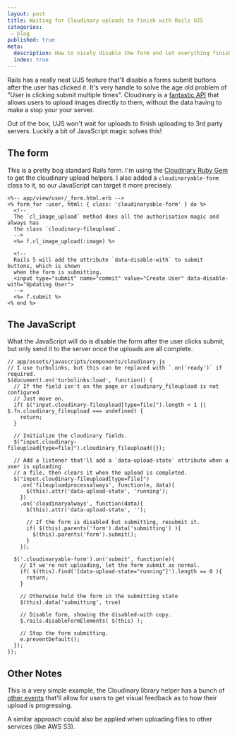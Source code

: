 ```yaml
---
layout: post
title: Waiting for Cloudinary uploads to finish with Rails UJS
categories:
 – blog
published: true
meta:
  description: How to nicely disable the form and let everything finish uploading before submitting to the server.
  index: true
---
```


Rails has a really neat UJS feature that'll disable a forms submit buttons after the user has clicked it. It's very handle to solve the age old problem of "User is clicking submit multiple times". Cloudinary is a [fantastic API](https://cloudinary.com/documentation/jquery_image_and_video_upload) that allows users to upload images directly to them, without the data having to make a stop your your server.

Out of the box, UJS won't wait for uploads to finish uploading to 3rd party servers. Luckily a bit of JavaScript magic solves this!

## The form

This is a pretty bog standard Rails form. I'm using the [Cloudinary Ruby Gem](https://github.com/cloudinary/cloudinary_gem) to get the cloudinary upload helpers. I also added a `cloudinaryable-form` class to it, so our JavaScript can target it more precisely.

    <%-- app/view/user/_form.html.erb -->
    <% form_for :user, html: { class: 'cloudinaryable-form' } do %>
      <!--
      The `cl_image_upload` method does all the authorisation magic and always has
      the class `cloudinary-fileupload`.
      -->
      <%= f.cl_image_upload(:image) %>

      <!--
      Rails 5 will add the attribute `data-disable-with` to submit buttons, which is shown
      when the form is submitting.
      <input type="submit" name="commit" value="Create User" data-disable-with="Updating User">
      -->
      <%= f.submit %>
    <% end %>

## The JavaScript

What the JavaScript will do is disable the form after the user clicks submit, but only send it to the server once the uploads are all complete.

    // app/assets/javascripts/components/cloudinary.js
    // I use turbolinks, but this can be replaced with `.on('ready')` if required.
    $(document).on('turbolinks:load', function() {
      // If the field isn't on the page or cloudinary_fileupload is not configured
      // Just move on.
      if( $("input.cloudinary-fileupload[type=file]").length < 1 || $.fn.cloudinary_fileupload === undefined) {
        return;
      }

      // Initialize the cloudinary fields.
      $("input.cloudinary-fileupload[type=file]").cloudinary_fileupload({});

      // Add a listener that'll add a `data-upload-state` attribute when a user is uploading
      // a file, then clears it when the upload is completed.
      $("input.cloudinary-fileupload[type=file]")
        .on('fileuploadprocessalways', function(e, data){
          $(this).attr('data-upload-state', 'running');
        })
        .on('cloudinaryalways', function(data){
          $(this).attr('data-upload-state', '');

          // If the form is disabled but submitting, resubmit it.
          if( $(this).parents('form').data('submitting') ){
            $(this).parents('form').submit();
          }
        });

      $('.cloudinaryable-form').on('submit', function(e){
        // If we're not uploading, let the form submit as normal.
        if( $(this).find('[data-upload-state="running"]').length == 0 ){
          return;
        }

        // Otherwise hold the form in the submitting state
        $(this).data('submitting', true)

        // Disable form, showing the disabled-with copy.
        $.rails.disableFormElements( $(this) );

        // Stop the form submitting.
        e.preventDefault();
      });
    });


## Other Notes

This is a very simple example, the Cloudinary library helper has a bunch of [other events](https://cloudinary.com/documentation/jquery_image_and_video_upload#upload_events) that'll allow for users to get visual feedback as to how their upload is progressing.

A similar approach could also be applied when uploading files to other services (like AWS S3).
